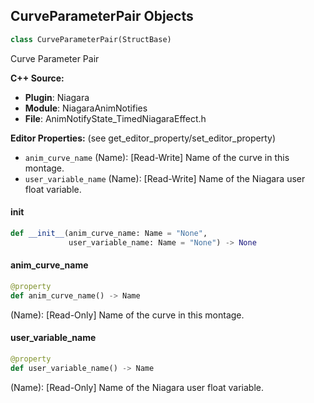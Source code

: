 ## CurveParameterPair Objects

```python
class CurveParameterPair(StructBase)
```

Curve Parameter Pair

**C++ Source:**

- **Plugin**: Niagara
- **Module**: NiagaraAnimNotifies
- **File**: AnimNotifyState_TimedNiagaraEffect.h

**Editor Properties:** (see get_editor_property/set_editor_property)

- ``anim_curve_name`` (Name):  [Read-Write] Name of the curve in this montage.
- ``user_variable_name`` (Name):  [Read-Write] Name of the Niagara user float variable.

<a id="unreal.CurveParameterPair.__init__"></a>

#### __init__

```python
def __init__(anim_curve_name: Name = "None",
             user_variable_name: Name = "None") -> None
```

<a id="unreal.CurveParameterPair.anim_curve_name"></a>

#### anim_curve_name

```python
@property
def anim_curve_name() -> Name
```

(Name):  [Read-Only] Name of the curve in this montage.

<a id="unreal.CurveParameterPair.user_variable_name"></a>

#### user_variable_name

```python
@property
def user_variable_name() -> Name
```

(Name):  [Read-Only] Name of the Niagara user float variable.

<a id="unreal.ConstantQResults"></a>